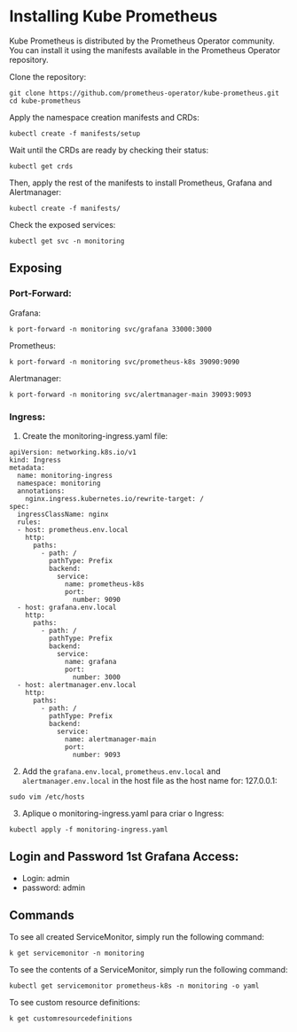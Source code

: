 # Installing Kube Prometheus
Kube Prometheus is distributed by the Prometheus Operator community. You can install it using the manifests available in the Prometheus Operator repository.

Clone the repository:
```
git clone https://github.com/prometheus-operator/kube-prometheus.git
cd kube-prometheus
```

Apply the namespace creation manifests and CRDs:
```
kubectl create -f manifests/setup
```

Wait until the CRDs are ready by checking their status:
```
kubectl get crds
```

Then, apply the rest of the manifests to install Prometheus, Grafana and Alertmanager:
```
kubectl create -f manifests/
```

Check the exposed services:
```
kubectl get svc -n monitoring
```


## Exposing
### Port-Forward:

Grafana:
```
k port-forward -n monitoring svc/grafana 33000:3000
```

Prometheus:
```
k port-forward -n monitoring svc/prometheus-k8s 39090:9090
```

Alertmanager:
```
k port-forward -n monitoring svc/alertmanager-main 39093:9093
```

### Ingress:
1. Create the monitoring-ingress.yaml file:
```
apiVersion: networking.k8s.io/v1
kind: Ingress
metadata:
  name: monitoring-ingress
  namespace: monitoring
  annotations:
    nginx.ingress.kubernetes.io/rewrite-target: /
spec:
  ingressClassName: nginx
  rules:
  - host: prometheus.env.local
    http:
      paths:
        - path: /
          pathType: Prefix
          backend:
            service:
              name: prometheus-k8s
              port:
                number: 9090
  - host: grafana.env.local
    http:
      paths:
        - path: /
          pathType: Prefix
          backend:
            service:
              name: grafana
              port:
                number: 3000
  - host: alertmanager.env.local
    http:
      paths:
        - path: /
          pathType: Prefix
          backend:
            service:
              name: alertmanager-main
              port:
                number: 9093
```

2. Add the `grafana.env.local`, `prometheus.env.local` and `alertmanager.env.local` in the host file as the host name for: 127.0.0.1:
```
sudo vim /etc/hosts 
```

3. Aplique o monitoring-ingress.yaml para criar o Ingress:
```
kubectl apply -f monitoring-ingress.yaml 
```

## Login and Password 1st Grafana Access:
- Login: admin
- password: admin

## Commands
To see all created ServiceMonitor, simply run the following command:
```
k get servicemonitor -n monitoring
```

To see the contents of a ServiceMonitor, simply run the following command:
```
kubectl get servicemonitor prometheus-k8s -n monitoring -o yaml
```

To see custom resource definitions:
```
k get customresourcedefinitions
```
